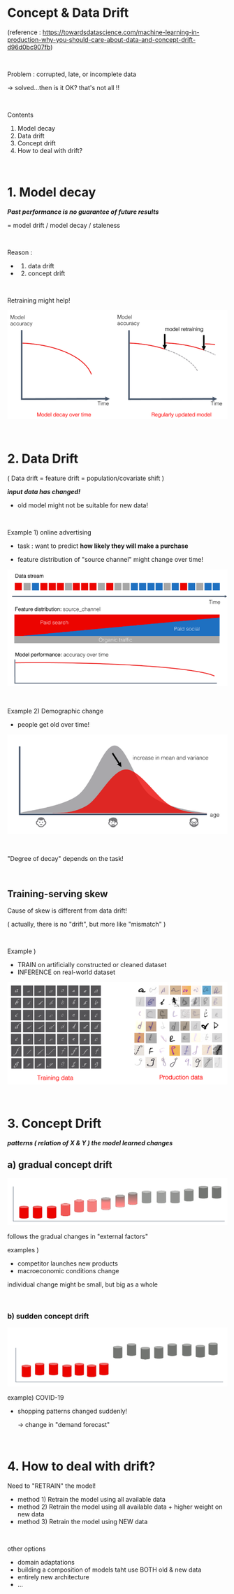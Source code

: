 # Concept & Data Drift

(reference : https://towardsdatascience.com/machine-learning-in-production-why-you-should-care-about-data-and-concept-drift-d96d0bc907fb)

<br>

Problem : corrupted, late, or incomplete data

$\rightarrow$ solved...then is it OK? that's not all !!

<br>

Contents

1. Model decay
2. Data drift
3. Concept drift
4. How to deal with drift?

<br>

# 1. Model decay

***Past performance is no guarantee of future results***

= model drift / model decay / staleness

<br>

Reason :

- 1) data drift
- 2) concept drift

<br>

Retraining might help!

![figure2](/assets/img/mlops/img19.png)

<br>

# 2. Data Drift

( Data drift = feature drift = population/covariate shift )

***input data has changed!***

- old model might not be suitable for new data!

<br>

Example 1) online advertising

- task : want to predict **how likely they will make a purchase**

- feature distribution of "source channel" might change over time!

![figure2](/assets/img/mlops/img20.png)

<br>

Example 2) Demographic change

- people get old over time!

![figure2](/assets/img/mlops/img21.png)

<br>

"Degree of decay" depends on the task!

<br>

## Training-serving skew

Cause of skew is different from data drift!

( actually, there is no "drift", but more like "mismatch" )

<br>

Example )  

- TRAIN on artificially constructed or cleaned dataset
- INFERENCE on real-world dataset

![figure2](/assets/img/mlops/img22.png)

<br>

# 3. Concept Drift

***patterns ( relation of X & Y ) the model learned changes***

## a) gradual concept drift

![figure2](/assets/img/mlops/img23.png)

follows the gradual changes in "external factors"

examples )

- competitor launches new products
- macroeconomic conditions change

individual change might be small, but big as a whole

<br>

### b) sudden concept drift

![figure2](/assets/img/mlops/img24.png)

example) COVID-19

- shopping patterns changed suddenly!

  $\rightarrow$ change in "demand forecast"

<br>

# 4. How to deal with drift?

Need to "RETRAIN" the model!

- method 1) Retrain the model using all available data
- method 2) Retrain the model using all available data + higher weight on new data
- method 3) Retrain the model using NEW data

<br>

other options

- domain adaptations
- building a composition of models taht use BOTH old & new data
- entirely new architecture
- ...

<br>

